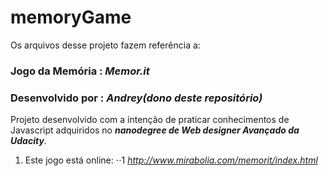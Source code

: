 # memoryGame

Os arquivos desse projeto fazem referência a:

### Jogo da Memória : *Memor.it*
### Desenvolvido por : *Andrey(dono deste repositório)*

Projeto desenvolvido com a intenção de praticar conhecimentos de Javascript adquiridos no **_nanodegree de Web designer Avançado da Udacity_**.

1. Este jogo está online:
⋅⋅1 *http://www.mirabolia.com/memorit/index.html*
